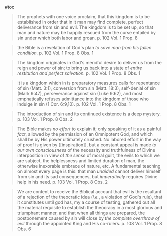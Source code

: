 #toc

> The prophets with one voice proclaim, that this kingdom is to be established in order that in it man may find complete, perfect deliverance from sin and evil.  The kingdom is to be set up, so that man and nature may be happily rescued from the curse entailed by sin under which both labor and groan.
> p. 102 Vol. 1 Prop. 8 

> the Bible is a revelation of God's plan *to save man from his fallen condition.*
> p. 102 Vol. 1 Prop. 8 Obs. 1

> The kingdom originates in God's merciful desire to deliver us from the reign and power of sin; to bring us back into a state of *entire restitution and perfect salvation.*
> p. 102 Vol. 1 Prop. 8 Obs. 1

> It is a kingdom which in is preparatory measures calls for repentance of sin (Matt. 3:1), conversion from sin (Matt. 18:3), self-denial of sin (Mark 9:47), perseverance against sin (Luke 9:62), and most emphatically refuses admittance into the kingdom of those who indulge in sin (1 Cor. 6:9,10).
> p. 102 Vol. 1 Prop. 8 Obs. 1

> The introduction of sin and its continued existence is a deep mystery.
> p. 103 Vol. 1 Prop. 8 Obs. 2

> The Bible makes *no effort* to explain it; only speaking of it as a painful *fact*, allowed by the permission of an Omnipotent God, and which shall be by His power ultimately crushed. No labored effort in the way of proof is given by [[inspiration]], but a constant appeal is made *to our own consciousness* of the necessity and truthfulness of Divine interposition in view of *the sense* of moral guilt, the evils to which we are subject, the helplessness and limited duration of man, the otherwise inexorable embrace of nature, etc.  A fundamental teaching on almost every page is this: that man *unaided* cannot deliver himself from sin and its sad consequences, but *imperatively* requires Divine help in his need.
>  p. 103 Vol. 1 Prop. 8 Obs. 2

> We are content to receive the Biblical account that evil is the resultant of a rejection of the theocratic idea (*i.e.*, a violation of God's rule), that it constitutes until god has, my a course of testing, gathered out all the material requisite to establish the theocracy in a most glorious and triumphant manner, and that when all things are prepared, the postponement caused by sin will close by *the complete overthrow of evil* through the appointed King and His co-rulers.
> p. 108 Vol. 1 Prop. 8 Obs. 6